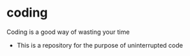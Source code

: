 # coding
Coding is a good way of wasting your time
- This is a repository for the purpose of uninterrupted code
